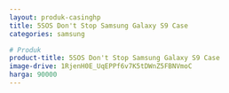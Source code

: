 ```yaml
---
layout: produk-casinghp
title: 5SOS Don't Stop Samsung Galaxy S9 Case
categories: samsung

# Produk
product-title: 5SOS Don't Stop Samsung Galaxy S9 Case
image-drive: 1RjenH0E_UqEPPf6v7K5tDWnZ5FBNVmoC
harga: 90000
---
```

